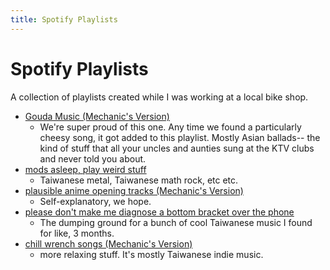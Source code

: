```yaml
---
title: Spotify Playlists
---
```


# Spotify Playlists

A collection of playlists created while I was working at a local bike shop.

- [Gouda Music (Mechanic's Version)](https://open.spotify.com/playlist/18ARYeeJLUwRAiMLkL3BlQ?si=e976e9ca5f994636)
  - We're super proud of this one. Any time we found a particularly cheesy song, it got added to this playlist. Mostly Asian ballads-- the kind of stuff that all your uncles and aunties sung at the KTV clubs and never told you about.
- [mods asleep, play weird stuff](https://open.spotify.com/playlist/017WWBraz90uSo9HLMgRt9?si=2619d97d2d90416c)
  - Taiwanese metal, Taiwanese math rock, etc etc.
- [plausible anime opening tracks (Mechanic's Version)](https://open.spotify.com/playlist/3cZDLssy0i8OO31ApAdOcW?si=399372c72d754e84)
  - Self-explanatory, we hope.
- [please don't make me diagnose a bottom bracket over the phone](https://open.spotify.com/playlist/2WMoXi26VA8qvDgYVxtNEE?si=156b23bbf4974144)
  - The dumping ground for a bunch of cool Taiwanese music I found for like, 3 months.
- [chill wrench songs (Mechanic's Version)](https://open.spotify.com/playlist/6gp7TsqC0zFhxycOoMTz7J?si=2ef5bf12c7654056)
  - more relaxing stuff. It's mostly Taiwanese indie music.
